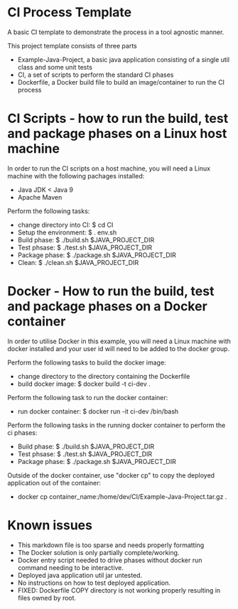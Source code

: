 # CI Process Template

A basic CI template to demonstrate the process in a tool agnostic manner.

This project template consists of three parts

  - Example-Java-Project, a basic java application consisting of a single util class and some unit tests
  - CI, a set of scripts to perform the standard CI phases
  - Dockerfile, a Docker build file to build an image/container to run the CI process

# CI Scripts - how to run the build, test and package phases on a Linux host machine

In order to run the CI scripts on a host machine,
you will need a Linux machine with the following pachages installed:
  - Java JDK < Java 9
  - Apache Maven

Perform the following tasks:

  - change directory into CI: $ cd CI
  - Setup the environment: $ . env.sh
  - Build phase: $ ./build.sh $JAVA_PROJECT_DIR
  - Test phsase: $ ./test.sh $JAVA_PROJECT_DIR
  - Package phase: $ ./package.sh $JAVA_PROJECT_DIR
  - Clean: $ ./clean.sh $JAVA_PROJECT_DIR

# Docker - How to run the build, test and package phases on a Docker container

In order to utilise Docker in this example, you will need a Linux machine with docker installed
and your user id will need to be added to the docker group.

Perform the following tasks to build the docker image:

  - change directory to the directory containing the Dockerfile
  - build docker image: $ docker build -t ci-dev .

Perform the following task to run the docker container:
  - run docker container: $ docker run -it ci-dev /bin/bash

Perform the following tasks in the running docker container to perform the ci phases:

  - Build phase: $ ./build.sh $JAVA_PROJECT_DIR
  - Test phsase: $ ./test.sh $JAVA_PROJECT_DIR
  - Package phase: $ ./package.sh $JAVA_PROJECT_DIR

Outside of the docker container, use "docker cp" to copy the deployed application out of the container:

  - docker cp container_name:/home/dev/CI/Example-Java-Project.tar.gz .

# Known issues

  - This markdown file is too sparse and needs properly formatting
  - The Docker solution is only partially complete/working.
  - Docker entry script needed to drive phases without docker run command needing to be interactive.
  - Deployed java application util jar untested.
  - No instructions on how to test deployed application.
  - FIXED: Dockerfile COPY directory is not working properly resulting in files owned by root.
